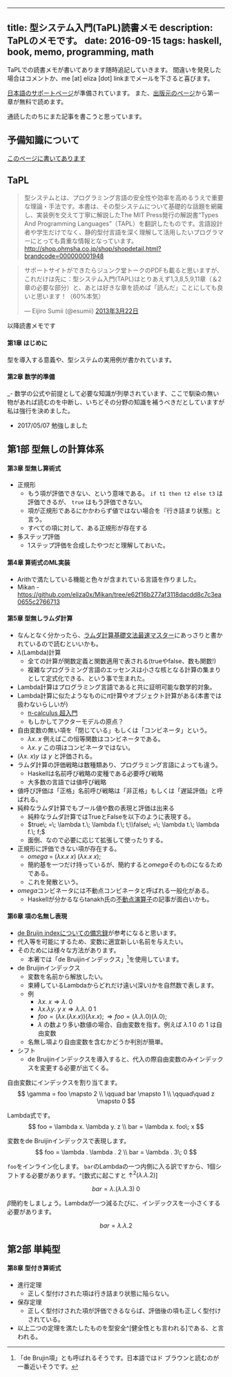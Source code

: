 ----
title: 型システム入門(TaPL)読書メモ
description: TaPLのメモです。
date: 2016-09-15
tags: haskell, book, memo, programming, math
----

TaPLでの読書メモが書いてあります随時追記していきます。
間違いを発見した場合はコメントか、me [at] eliza [dot] linkまでメールを下さると喜びます。

[日本語のサポートページ](http://tapl.proofcafe.org/home)が準備されています。
また、[出版元のページ](https://estore.ohmsha.co.jp/titles/978427406911P)から第一章が無料で読めます。

通読したのちにまた記事を書こうと思っています。

<!--more-->

## 予備知識について

[このページに書いてあります](/posts/PreTaPL.html)

## TaPL

> 型システムとは、プログラミング言語の安全性や効率を高めるうえで重要な理論・手法です。本書は、その型システムについて基礎的な話題を網羅し、実装例を交えて丁寧に解説したThe MIT Press発行の解説書“Types And Programming Languages”（TAPL）を翻訳したものです。言語設計者や学生だけでなく、静的型付言語を深く理解して活用したいプログラマーにとっても貴重な情報となっています。
> <http://shop.ohmsha.co.jp/shop/shopdetail.html?brandcode=000000001948>

<blockquote class="twitter-tweet" data-lang="ja"><p lang="ja" dir="ltr">サポートサイトができたらジュンク堂トークのPDFも載ると思いますが、これだけは先に：型システム入門(TAPL)はとりあえず1,3,8,5,9,11章（＆2章の必要な部分）と、あとは好きな章を読めば「読んだ」ことにしても良いと思います！（60%本気）</p>&mdash; Eijiro Sumii (@esumii) <a href="https://twitter.com/esumii/status/315135694462939137">2013年3月22日</a></blockquote>

以降読書メモです

#### 第1章	はじめに
型を導入する意義や、型システムの実用例が書かれています。

#### 第2章	数学的準備
_- 数学の公式や前提として必要な知識が列挙されています、ここで馴染の無い物があれば読むのを中断し、いちどその分野の知識を補うべきだとしていますが私は強行を決めました。
- 2017/05/07 勉強しました

## 第1部	型無しの計算体系

#### 第3章	型無し算術式
- 正規形
    + もう項が評価できない、という意味である。 `if t1 then t2 else t3` は評価できるが、 `true` はもう評価できない。
    + 項が正規形であるにかかわらず値ではない場合を『行き詰まり状態』と言う。
    + すべての項に対して、ある正規形が存在する
- 多ステップ評価
    + 1ステップ評価を合成したやつだと理解しておいた。

#### 第4章	算術式のML実装
- Arithで満たしている機能と色々が含まれている言語を作りました。
- Mikan - <https://github.com/eliza0x/Mikan/tree/e62f16b277af3118dacdd8c7c3ea0655c2766713>

#### 第5章	型無しラムダ計算
- なんとなく分かったら、[ラムダ計算基礎文法最速マスター](http://tarao.hatenablog.com/entry/20100208/1265605429)にあっさりと書かれているので読むといいかも。
- $\lambda$(Lambda)計算
    + 全ての計算が関数定義と関数適用で表される(trueやfalse、数も関数!)
    + 複雑なプログラミング言語のエッセンスは小さな核となる計算の集まりとして定式化できる、という事で生まれた。
- Lambda計算はプログラミング言語であると共に証明可能な数学的対象。
- Lambda計算に似たようなものに$\pi$計算やオブジェクト計算がある(本書では扱わないらしいが)
    + [π-calculus 超入門](http://web.yl.is.s.u-tokyo.ac.jp/kobalab/kadai99/picalc.html)
    + もしかしてアクターモデルの原点？
- 自由変数の無い項を「閉じている」もしくは「コンビネータ」という。
    + $\lambda x.\; x$ 例えばこの恒等関数はコンビネータである。
    + $\lambda x.\; y$ この項はコンビネータではない。 
- $(\lambda x.\; x) y$ は $y$ と評価される。
- ラムダ計算の評価戦略は数種類あり、プログラミング言語によっても違う。
    + Haskellは名前呼び戦略の変種である必要呼び戦略
    + 大多数の言語では値呼び戦略
- 値呼び評価は「正格」名前呼び戦略は「非正格」もしくは「遅延評価」と呼ばれる。
- 純粋なラムダ計算でもブール値や数の表現と評価は出来る
    + 純粋なラムダ計算ではTrueとFalseを以下のように表現する。
    + $true\; =\; \lambda t.\; \lambda f.\; t;\\false\; =\; \lambda t.\; \lambda f.\; f;$
    + 面倒、なので必要に応じて拡張して使ったりする。
- 正規形に評価できない項が存在する。
    + $omega\; =\; (\lambda x. x\; x)\; (\lambda x. x\; x);$
    + 簡約基を一つだけ持っているが、簡約すると$omega$そのものになるためである。
    + これを発散という。
- $omega$コンビネータには不動点コンビネータと呼ばれる一般化がある。
    + Haskellが分かるならtanakh氏の[不動点演算子](http://d.hatena.ne.jp/tanakh/20040813)の記事が面白いかも。

#### 第6章	項の名無し表現

- [de Bruijn indexについての備忘録](http://ryna4c2e.hatenablog.com/entry/20141023/1414077068)が参考になると思います。
- 代入等を可能にするため、変数に適宜新しい名前を与えたい。
- そのためには様々な方法があります。
    + 本著では「de Bruijinインデックス」[^deBruin]を使用しています。
- de Bruijinインデックス
    + 変数を名前から解放したい。
    + 束縛しているLambdaからどれだけ遠い(深い)かを自然数で表します。
    + 例
        * $\lambda x.\; x \Rightarrow \lambda .\; 0$
        * $\lambda x.\lambda y.\; y\; x \Rightarrow \lambda.\lambda. \; 0\; 1$
        * $foo = (\lambda x. (\lambda x. x)) (\lambda x. x); \Rightarrow foo = (\lambda .\lambda . 0) (\lambda . 0);$
        * $\lambda$ の数より多い数値の場合、自由変数を指す。例えば $\lambda .1\; 0$ の $1$ は自由変数
    + 名無し項より自由変数を含むかどうか判別が簡単。
- シフト
    + de Bruijinインデックスを導入すると、代入の際自由変数のみインデックスを変更する必要が出てくる。

自由変数にインデックスを割り当てます。
$$
\gamma =    foo \mapsto 2 \\
\qquad      bar \mapsto 1 \\
\qquad\quad z   \mapsto 0
$$

Lambda式です。
$$
foo = \lambda x. \lambda y. z \\
bar = \lambda x. foo\; x
$$

変数をde Bruijinインデックスで表現します。
$$
foo = \lambda . \lambda . 2 \\
bar = \lambda . 3\; 0
$$

`foo`をインライン化します。
`bar`のLambdaの一つ内側に入る訳ですから、1個シフトする必要があります。^[数式に起こすと $\uparrow ^2 (\lambda . \lambda . 2)$]

$$
bar = \lambda . (\lambda . \lambda . 3)\; 0
$$

$\beta$簡約をしましょう。Lambdaが一つ減るたびに、インデックスを一小さくする必要があります。

$$
bar = \lambda . \lambda . 2
$$

[^deBruin]: 「de Brujin項」とも呼ばれるそうです。日本語ではド ブラウンと読むのが一番近いそうです。

<!-- #### 第7章	ラムダ計算のML実装 -->

## 第2部	単純型

#### 第8章	型付き算術式
- 進行定理
	+ 正しく型付けされた項は行き詰まり状態に陥らない。
- 保存定理
	+ 正しく型付けされた項が評価できるならば、評価後の項も正しく型付けされている。
- 以上二つの定理を満たしたものを型安全^[健全性とも言われる]である、と言われる。

<!--
  #### 第9章	単純型付きラムダ計算
  
  - Lambda抽象を型として扱う$\rightarrow$型
  	+ これだと$(\lambda x. 0) true$のような時に型がつけられない
  	+ これでは書きたいプログラムに型が割り当てられないことが多々ある
  
  ```haskell
  foo = if <長く複雑な式>
  	then true
  	else print "ERROR"
  ```
  
  このHaskellのプログラムでは型エラーでコンパイルが通らない。
  
  > ラムダ計算はチューリング完全なので正格な型解析は不可能である
  > -- P. 75 9.1章
  
  - ちょっとよく分からない
    ~ $omega$等発散してしまう場合に無限を扱えないため？
  
  - 型付きラムダ計算は$\lambda _\rightarrow$と表記される_
  - 導入規則: その型の要素がどのように作られるか
  - 除去規則: その型の要素がどのように使われるか
  - 論理学と型理論のふしぎな関連はCurry-Howard対応^[Curry-Howard同型ともよばれる]として知られている
  	+ [Haskell/カリー=ハワード同型](https://ja.wikibooks.org/wiki/Haskell/%E3%82%AB%E3%83%AA%E3%83%BC%3D%E3%83%8F%E3%83%AF%E3%83%BC%E3%83%89%E5%90%8C%E5%9E%8B)が面白い
  - 型注釈は評価においてはなんの役割も果たさない
  - たいていのプログラムは実行時に型無しの項にもどされる
    + [型安全なリストを作るのです(｀・ω・´) ～ その1、Phantom Type（幽霊型）入門ですー＞ω＜](https://kagamilove0707.github.io/programming/2014/02/20/about-phantom-type/)が面白い
-->

<!--
  #### 第10章	単純型のML実装
  #### 第11章	単純な拡張
  #### 第12章	正規化
  #### 第13章	参照
  #### 第14章	例外
  
  ## 第3部	部分型付け
  #### 第15章	部分型付け
  #### 第16章	部分型付けのメタ理論
  #### 第17章	部分型付けのML実装
  #### 第18章	事例：命令的オブジェクト
  #### 第19章	事例：Featherweight Java
  
  ## 第4部	再帰型
  #### 第20章	再帰型
  #### 第21章	再帰型のメタ理論
  
  ## 第5部	多相性
  #### 第22章	型再構築
  #### 第23章	全称型
  #### 第24章	存在型
  #### 第25章	System F のML実装
  #### 第26章	有界量化
  #### 第27章	事例：命令的オブジェクト再考
  #### 第28章	有界量化のメタ理論
  
  ## 第6部	高階の型システム
  #### 第29章	型演算子とカインド
  #### 第30章	高階多相
  #### 第31章	高階部分型付け
  #### 第32章	事例：純粋関数的オブジェクト
  
  ## 付録A	演習の解答
  ## 付録B	記法
-->
